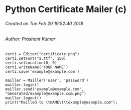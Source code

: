 # Python Certificate Mailer (c)
###### Created on Tue Feb 20 19:52:40 2018
###### Author: Prashant Kumar

```
certi = Editor("certificate.png")
certi.setFont("a.ttf", 150)
certi.setLocation(0, 0)
certi.writeName('YOUR NAME')
certi.save('example@example.com')

mailler = Mailler('user', 'password')
mailler.login()
mailler.send('example@example.com', "Generated/example@example.com.png")
mailler.logout()
print("Mailled to \tNAME\t\texample@example.com");
```
